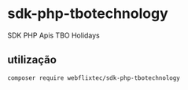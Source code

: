 # sdk-php-tbotechnology
SDK PHP Apis TBO Holidays

## utilização
```console
composer require webflixtec/sdk-php-tbotechnology
```